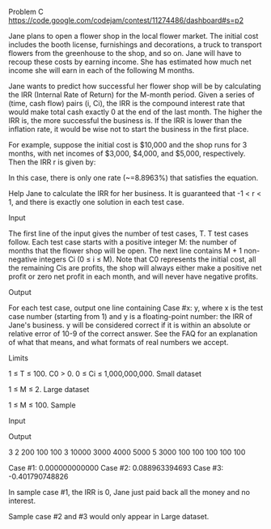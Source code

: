 Problem C  https://code.google.com/codejam/contest/11274486/dashboard#s=p2

Jane plans to open a flower shop in the local flower market. The initial cost includes the booth license, furnishings and decorations, a truck to transport flowers from the greenhouse to the shop, and so on. Jane will have to recoup these costs by earning income. She has estimated how much net income she will earn in each of the following M months.

Jane wants to predict how successful her flower shop will be by calculating the IRR (Internal Rate of Return) for the M-month period. Given a series of (time, cash flow) pairs (i, Ci), the IRR is the compound interest rate that would make total cash exactly 0 at the end of the last month. The higher the IRR is, the more successful the business is. If the IRR is lower than the inflation rate, it would be wise not to start the business in the first place.

For example, suppose the initial cost is $10,000 and the shop runs for 3 months, with net incomes of $3,000, $4,000, and $5,000, respectively. Then the IRR r is given by:



In this case, there is only one rate (~=8.8963%) that satisfies the equation.

Help Jane to calculate the IRR for her business. It is guaranteed that -1 < r < 1, and there is exactly one solution in each test case.

Input

The first line of the input gives the number of test cases, T. T test cases follow. Each test case starts with a positive integer M: the number of months that the flower shop will be open. The next line contains M + 1 non-negative integers Ci (0 ≤ i ≤ M). Note that C0 represents the initial cost, all the remaining Cis are profits, the shop will always either make a positive net profit or zero net profit in each month, and will never have negative profits.

Output

For each test case, output one line containing Case #x: y, where x is the test case number (starting from 1) and y is a floating-point number: the IRR of Jane's business. y will be considered correct if it is within an absolute or relative error of 10-9 of the correct answer. See the FAQ for an explanation of what that means, and what formats of real numbers we accept.

Limits

1 ≤ T ≤ 100.
C0 > 0.
0 ≤ Ci ≤ 1,000,000,000.
Small dataset

1 ≤ M ≤ 2.
Large dataset

1 ≤ M ≤ 100.
Sample


Input 
 	
Output 
 
3
2
200 100 100
3
10000 3000 4000 5000
5
3000 100 100 100 100 100

Case #1: 0.000000000000
Case #2: 0.088963394693
Case #3: -0.401790748826

In sample case #1, the IRR is 0, Jane just paid back all the money and no interest.

Sample case #2 and #3 would only appear in Large dataset.